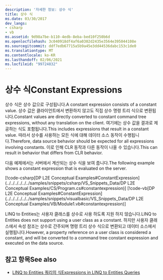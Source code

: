 ```yaml
---
description: '자세한 정보: 상수 식'
title: 상수 식
ms.date: 03/30/2017
dev_langs:
- csharp
- vb
ms.assetid: 9d98a7be-b110-4edb-8eba-bed10f250b6d
ms.openlocfilehash: 3c040918df4af6a0302d2435e3564e395044108e
ms.sourcegitcommit: ddf7edb67715a5b9a45e3dd44536dabc153c1de0
ms.translationtype: MT
ms.contentlocale: ko-KR
ms.lasthandoff: 02/06/2021
ms.locfileid: "99724832"
---
```

# <a name="constant-expressions"></a><span data-ttu-id="600cf-103">상수 식</span><span class="sxs-lookup"><span data-stu-id="600cf-103">Constant Expressions</span></span>

<span data-ttu-id="600cf-104">상수 식은 상수 값으로 구성됩니다.</span><span class="sxs-lookup"><span data-stu-id="600cf-104">A constant expression consists of a constant value.</span></span> <span data-ttu-id="600cf-105">상수 값은 클라이언트에서 변환하지 않고도 직접 상수 명령 트리 식으로 변환됩니다.</span><span class="sxs-lookup"><span data-stu-id="600cf-105">Constant values are directly converted to constant command tree expressions, without any translation on the client.</span></span> <span data-ttu-id="600cf-106">여기에는 상수 값을 결과로 제공하는 식도 포함됩니다.</span><span class="sxs-lookup"><span data-stu-id="600cf-106">This includes expressions that result in a constant value.</span></span> <span data-ttu-id="600cf-107">따라서 상수를 사용하는 모든 식에 대해 데이터 소스 동작이 수행됩니다.</span><span class="sxs-lookup"><span data-stu-id="600cf-107">Therefore, data source behavior should be expected for all expressions involving constants.</span></span> <span data-ttu-id="600cf-108">이로 인해 CLR 동작과 다른 동작이 나올 수 있습니다.</span><span class="sxs-lookup"><span data-stu-id="600cf-108">This can result in behavior that differs from CLR behavior.</span></span>  
  
 <span data-ttu-id="600cf-109">다음 예제에서는 서버에서 계산되는 상수 식을 보여 줍니다.</span><span class="sxs-lookup"><span data-stu-id="600cf-109">The following example shows a constant expression that is evaluated on the server.</span></span>  
  
 [!code-csharp[DP L2E Conceptual Examples#ConstantExpression](../../../../../../samples/snippets/csharp/VS_Snippets_Data/DP L2E Conceptual Examples/CS/Program.cs#constantexpression)]
 [!code-vb[DP L2E Conceptual Examples#ConstantExpression](../../../../../../samples/snippets/visualbasic/VS_Snippets_Data/DP L2E Conceptual Examples/VB/Module1.vb#constantexpression)]  
  
 <span data-ttu-id="600cf-110">LINQ to Entities는 사용자 클래스를 상수로 사용 하도록 지원 하지 않습니다.</span><span class="sxs-lookup"><span data-stu-id="600cf-110">LINQ to Entities does not support using a user class as a constant.</span></span> <span data-ttu-id="600cf-111">하지만 사용자 클래스에서 속성 참조는 상수로 간주되며 명령 트리 상수 식으로 변환되고 데이터 소스에서 실행됩니다.</span><span class="sxs-lookup"><span data-stu-id="600cf-111">However, a property reference on a user class is considered a constant, and will be converted to a command tree constant expression and executed on the data source.</span></span>  
  
## <a name="see-also"></a><span data-ttu-id="600cf-112">참고 항목</span><span class="sxs-lookup"><span data-stu-id="600cf-112">See also</span></span>

- [<span data-ttu-id="600cf-113">LINQ to Entities 쿼리의 식</span><span class="sxs-lookup"><span data-stu-id="600cf-113">Expressions in LINQ to Entities Queries</span></span>](expressions-in-linq-to-entities-queries.md)
